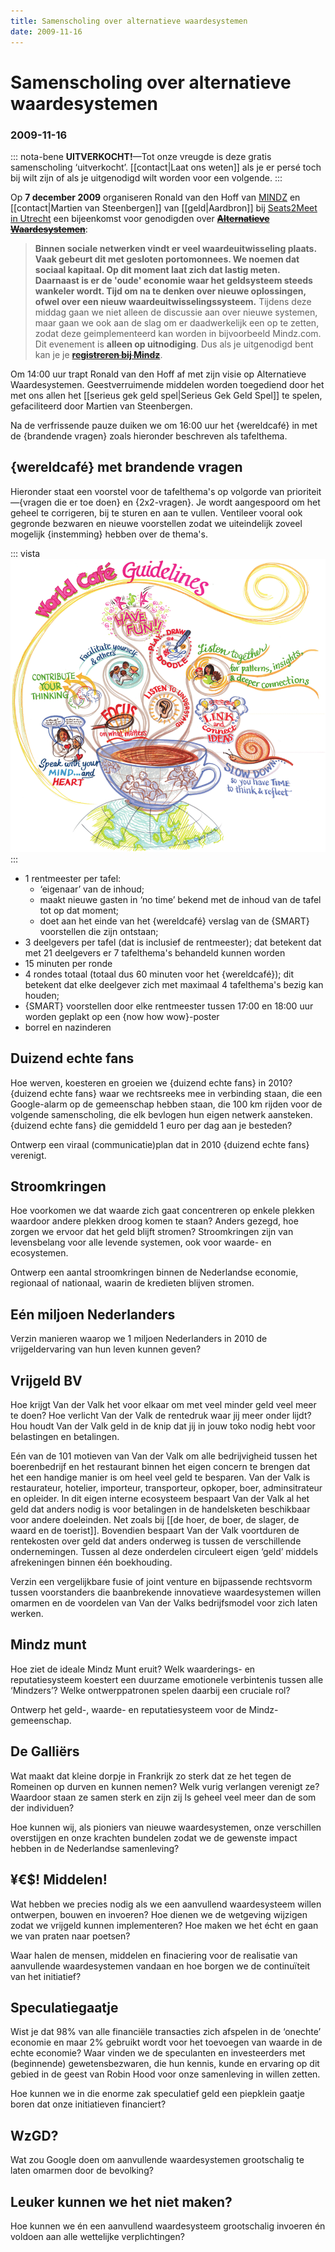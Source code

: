 ```yaml
---
title: Samenscholing over alternatieve waardesystemen
date: 2009-11-16
---
```


# Samenscholing over alternatieve waardesystemen
### 2009-11-16

::: nota-bene
**UITVERKOCHT!**—Tot onze vreugde is deze gratis samenscholing ‘uitverkocht’. [[contact|Laat ons weten]] als je er persé toch bij wilt zijn of als je uitgenodigd wilt worden voor een volgende.
:::

Op **7 december 2009** organiseren Ronald van den Hoff van [MINDZ](http://www.mindz.com/) en [[contact|Martien van Steenbergen]] van [[geld|Aardbron]] bij [Seats2Meet in Utrecht](http://www.seats2meet.com) een bijeenkomst voor genodigden over **~~[Alternatieve Waardesystemen](http://www.mindz.com/events/Alternatieve_waardesystemen)~~**:
> **Binnen sociale netwerken vindt er veel waardeuitwisseling plaats. Vaak gebeurt dit met gesloten portomonnees. We noemen dat sociaal kapitaal. Op dit moment laat zich dat lastig meten. Daarnaast is er de 'oude' economie waar het geldsysteem steeds wankeler wordt. Tijd om na te denken over nieuwe oplossingen, ofwel over een nieuw waardeuitwisselingssysteem.**
> Tijdens deze middag gaan we niet alleen de discussie aan over nieuwe systemen, maar gaan we ook aan de slag om er daadwerkelijk een op te zetten, zodat deze geimplementeerd kan worden in bijvoorbeeld Mindz.com.
> Dit evenement is **alleen op uitnodiging**. Dus als je uitgenodigd bent kan je je **~~[registreren bij Mindz](http://www.mindz.com/events/Alternatieve_waardesystemen/register)~~**.

Om 14:00 uur trapt Ronald van den Hoff af met zijn visie op Alternatieve Waardesystemen. Geestverruimende middelen worden toegediend door het met ons allen het [[serieus gek geld spel|Serieus Gek Geld Spel]] te spelen, gefaciliteerd door Martien van Steenbergen.

Na de verfrissende pauze duiken we om 16:00 uur het {wereldcafé} in met de {brandende vragen} zoals hieronder beschreven als tafelthema.

## {wereldcafé} met brandende vragen

Hieronder staat een voorstel voor de tafelthema's op volgorde van prioriteit—{vragen die er toe doen} en {2x2-vragen}. Je wordt aangespoord om het geheel te corrigeren, bij te sturen en aan te vullen. Ventileer vooral ook gegronde bezwaren en nieuwe voorstellen zodat we uiteindelijk zoveel mogelijk {instemming} hebben over de thema's.

::: vista
<img src="world-cafe-guidelines-by-avril-orloff.png">
:::


- 1 rentmeester per tafel:
   - ‘eigenaar’ van de inhoud;
   - maakt nieuwe gasten in ‘no time’ bekend met de inhoud van de tafel tot op dat moment;
   - doet aan het einde van het {wereldcafé} verslag van de {SMART} voorstellen die zijn ontstaan;
- 3 deelgevers per tafel (dat is inclusief de rentmeester); dat betekent dat met 21 deelgevers er 7 tafelthema's behandeld kunnen worden
- 15 minuten per ronde
- 4 rondes totaal (totaal dus 60 minuten voor het {wereldcafé}); dit betekent dat elke deelgever zich met maximaal 4 tafelthema's bezig kan houden;
- {SMART} voorstellen door elke rentmeester tussen 17:00 en 18:00 uur worden geplakt op een {now how wow}-poster
- borrel en nazinderen

## Duizend echte fans
Hoe werven, koesteren en groeien we {duizend echte fans} in 2010? {duizend echte fans} waar we rechtsreeks mee in verbinding staan, die een Google-alarm op de gemeenschap hebben staan, die 100 km rijden voor de volgende samenscholing, die elk bevlogen hun eigen netwerk aansteken. {duizend echte fans} die gemiddeld 1 euro per dag aan je besteden?

Ontwerp een viraal (communicatie)plan dat in 2010 {duizend echte fans} verenigt.

## Stroomkringen
Hoe voorkomen we dat waarde zich gaat concentreren op enkele plekken waardoor andere plekken droog komen te staan? Anders gezegd, hoe zorgen we ervoor dat het geld blijft stromen? Stroomkringen zijn van levensbelang voor alle levende systemen, ook voor waarde- en ecosystemen.

Ontwerp een aantal stroomkringen binnen de Nederlandse economie, regionaal of nationaal, waarin de kredieten blijven stromen.

## Eén miljoen Nederlanders
Verzin manieren waarop we 1 miljoen Nederlanders in 2010 de vrijgeldervaring van hun leven kunnen geven?

## Vrijgeld BV
Hoe krijgt Van der Valk het voor elkaar om met veel minder geld veel meer te doen? Hoe verlicht Van der Valk de rentedruk waar jij meer onder lijdt? Hou houdt Van der Valk geld in de knip dat jij in jouw toko nodig hebt voor belastingen en betalingen.

Eén van de 101 motieven van Van der Valk om alle bedrijvigheid tussen het boerenbedrijf en het restaurant binnen het eigen concern te brengen dat het een handige manier is om heel veel geld te besparen. Van der Valk is restaurateur, hotelier, importeur, transporteur, opkoper, boer, adminsitrateur en opleider. In dit eigen interne ecosysteem bespaart Van der Valk al het geld dat anders nodig is voor betalingen in de handelsketen beschikbaar voor andere doeleinden. Net zoals bij [[de hoer, de boer, de slager, de waard en de toerist]]. Bovendien bespaart Van der Valk voortduren de rentekosten over geld dat anders onderweg is tussen de verschillende ondernemingen. Tussen al deze onderdelen circuleert eigen ‘geld’ middels afrekeningen binnen één boekhouding.

Verzin een vergelijkbare fusie of joint venture en bijpassende rechtsvorm tussen voorstanders die baanbrekende innovatieve waardesystemen willen omarmen en de voordelen van Van der Valks bedrijfsmodel voor zich laten werken.

## Mindz munt
Hoe ziet de ideale Mindz Munt eruit? Welk waarderings- en reputatiesysteem koestert een duurzame emotionele verbintenis tussen alle ‘Mindzers’? Welke ontwerppatronen spelen daarbij een cruciale rol?

Ontwerp het geld-, waarde- en reputatiesysteem voor de Mindz-gemeenschap.

## De Galliërs
Wat maakt dat kleine dorpje in Frankrijk zo sterk dat ze het tegen de Romeinen op durven en kunnen nemen? Welk vurig verlangen verenigt ze? Waardoor staan ze samen sterk en zijn zij ls geheel veel meer dan de som der individuen?

Hoe kunnen wij, als pioniers van nieuwe waardesystemen, onze verschillen overstijgen en onze krachten bundelen zodat we de gewenste impact hebben in de Nederlandse samenleving?

## ¥€$! Middelen!
Wat hebben we precies nodig als we een aanvullend waardesysteem willen ontwerpen, bouwen en invoeren? Hoe dienen we de wetgeving wijzigen zodat we vrijgeld kunnen implementeren? Hoe maken we het écht en gaan we van praten naar poetsen?

Waar halen de mensen, middelen en finaciering voor de realisatie van aanvullende waardesystemen vandaan en hoe borgen we de continuïteit van het initiatief?

## Speculatiegaatje
Wist je dat 98% van alle financiële transacties zich afspelen in de ‘onechte’ economie en maar 2% gebruikt wordt voor het toevoegen van waarde in de echte economie? Waar vinden we de speculanten en investeerders met (beginnende) gewetensbezwaren, die hun kennis, kunde en ervaring op dit gebied in de geest van Robin Hood voor onze samenleving in willen zetten.

Hoe kunnen we in die enorme zak speculatief geld een piepklein gaatje boren dat onze initiatieven financiert?

## WzGD?
Wat zou Google doen om aanvullende waardesystemen grootschalig te laten omarmen door de bevolking?

## Leuker kunnen we het niet maken?
Hoe kunnen we én een aanvullend waardesysteem grootschalig invoeren én voldoen aan alle wettelijke verplichtingen?